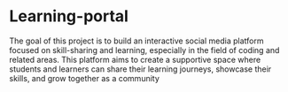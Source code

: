 # Learning-portal
The goal of this project is to build an interactive social media platform focused on skill-sharing  and learning, especially in the field of coding and related areas. This platform aims to create a  supportive space where students and learners can share their learning journeys, showcase  their skills, and grow together as a community
